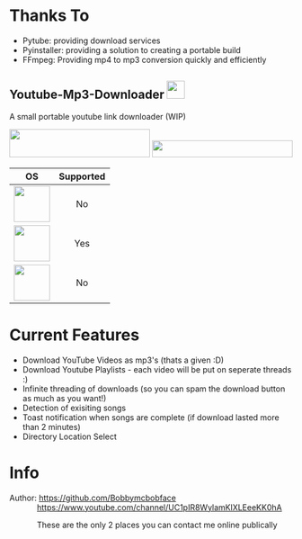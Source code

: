 # Thanks To
- Pytube: providing download services
- Pyinstaller: providing a solution to creating a portable build
- FFmpeg: Providing mp4 to mp3 conversion quickly and efficiently

## Youtube-Mp3-Downloader <img src="https://github.com/Bobbymcbobface/Youtube-Video-Downloader/blob/main/readme/LogoGif.gif" width="32" height="32"> 
A small portable youtube link downloader (WIP)

<img src="https://github.com/Bobbymcbobface/Youtube-Video-Downloader/blob/main/readme/Click.gif" width="250" height="50"> 
<img src="https://github.com/Bobbymcbobface/Youtube-Video-Downloader/blob/main/readme/Download.gif" width="250" height="30">


| OS  | Supported |
| :---: | :---: |
| <img src="https://github.com/Bobbymcbobface/Youtube-Video-Downloader/blob/main/readme/Mac.png" width="64" height="64">  | No |
| <img src="https://github.com/Bobbymcbobface/Youtube-Video-Downloader/blob/main/readme/Windows.png" width="64" height="64"> | Yes |
| <img src="https://github.com/Bobbymcbobface/Youtube-Video-Downloader/blob/main/readme/Linux.png" width="64" height="64">  | No |



# Current Features
- Download YouTube Videos as mp3's (thats a given :D)
- Download Youtube Playlists - each video will be put on seperate threads :)
- Infinite threading of downloads (so you can spam the download button as much as you want!)
- Detection of exisiting songs
- Toast notification when songs are complete (if download lasted more than 2 minutes)
- Directory Location Select

# Info
Author: https://github.com/Bobbymcbobface </br>
&ensp;&ensp;&ensp;&ensp;&ensp;&ensp;&ensp;https://www.youtube.com/channel/UC1pIR8WylamKlXLEeeKK0hA </br>
        
&ensp;&ensp;&ensp;&ensp;&ensp;&ensp;&ensp;These are the only 2 places you can contact me online publically
